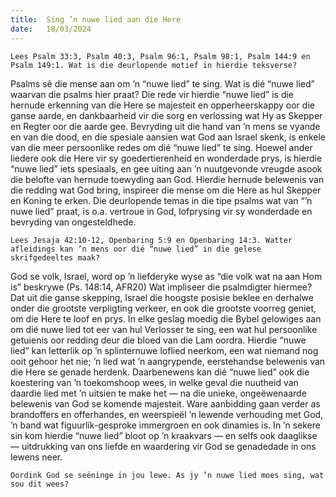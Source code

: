 ```yaml
---
title:  Sing ’n nuwe lied aan die Here
date:   18/03/2024
---
```


`Lees Psalm 33:3, Psalm 40:3, Psalm 96:1, Psalm 98:1, Psalm 144:9 en Psalm 149:1. Wat is die deurlopende motief in hierdie teksverse?`

Psalms sê die mense aan om ’n “nuwe lied” te sing. Wat is dié “nuwe lied” waarvan die psalms hier praat? Die rede vir hierdie “nuwe lied” is die hernude erkenning van die Here se majesteit en opperheerskappy oor die ganse aarde, en dankbaarheid vir die sorg en verlossing wat Hy as Skepper en Regter oor die aarde gee. Bevryding uit die hand van ’n mens se vyande en van die dood, en die spesiale aansien wat God aan Israel skenk, is enkele van die meer persoonlike redes om dié “nuwe lied” te sing. Hoewel ander liedere ook die Here vir sy goedertierenheid en wonderdade prys, is hierdie “nuwe lied” iets spesiaals, en gee uiting aan ’n nuutgevonde vreugde asook die belofte van hernude toewyding aan God. Hierdie hernude belewenis van die redding wat God bring, inspireer die mense om die Here as hul Skepper en Koning te erken. Die deurlopende temas in die tipe psalms wat van “’n nuwe lied” praat, is o.a. vertroue in God, lofprysing vir sy wonderdade en bevryding van ongesteldhede.

`Lees Jesaja 42:10-12, Openbaring 5:9 en Openbaring 14:3. Watter afleidings kan ’n mens oor dié “nuwe lied” in die gelese skrifgedeeltes maak?`

God se volk, Israel, word op ’n liefderyke wyse as “die volk wat na aan Hom is” beskrywe (Ps. 148:14, AFR20) Wat impliseer die psalmdigter hiermee? Dat uit die ganse skepping, Israel die hoogste posisie beklee en derhalwe onder die grootste verpligting verkeer, en ook die grootste voorreg geniet, om die Here te loof en prys. In elke geslag moedig die Bybel gelowiges aan om dié nuwe lied tot eer van hul Verlosser te sing, een wat hul persoonlike getuienis oor redding deur die bloed van die Lam oordra. Hierdie “nuwe lied” kan letterlik op ’n splinternuwe loflied neerkom, een wat niemand nog ooit gehoor het nie; ’n lied wat ’n aangrypende, eerstehandse belewenis van die Here se genade herdenk. Daarbenewens kan dié “nuwe lied” ook die koestering van ’n toekomshoop wees, in welke geval die nuutheid van daardie lied met ’n uitsien te make het — na die unieke, ongeëwenaarde belewenis van God se komende majesteit. Ware aanbidding gaan verder as brandoffers en offerhandes, en weerspieël ’n lewende verhouding met God, ’n band wat figuurlik-gesproke immergroen en ook dinamies is. In ’n sekere sin kom hierdie “nuwe lied” bloot op ’n kraakvars — en selfs ook daaglikse — uitdrukking van ons liefde en waardering vir God se genadedade in ons lewens neer.

`Oordink God se seëninge in jou lewe. As jy ’n nuwe lied moes sing, wat sou dit wees?`